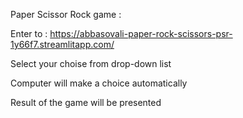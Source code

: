 Paper Scissor Rock game :

Enter to : https://abbasovali-paper-rock-scissors-psr-1y66f7.streamlitapp.com/

Select your choise from drop-down list 

Computer will make a choice automatically

Result of the game will be presented 
